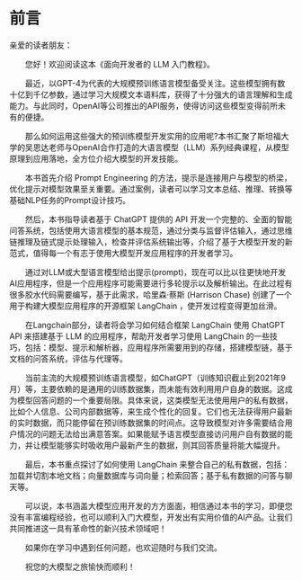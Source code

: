 # 前言

亲爱的读者朋友：

&emsp;&emsp;您好！欢迎阅读这本《面向开发者的 LLM 入门教程》。

&emsp;&emsp;最近，以GPT-4为代表的大规模预训练语言模型备受关注。这些模型拥有数十亿到千亿参数，通过学习大规模文本语料库，获得了十分强大的语言理解和生成能力。与此同时，OpenAI等公司推出的API服务，使得访问这些模型变得前所未有的便捷。

&emsp;&emsp;那么如何运用这些强大的预训练模型开发实用的应用呢?本书汇聚了斯坦福大学的吴恩达老师与OpenAI合作打造的大语言模型（LLM）系列经典课程，从模型原理到应用落地，全方位介绍大模型的开发技能。

&emsp;&emsp;本书首先介绍 Prompt Engineering 的方法，提示是连接用户与模型的桥梁，优化提示对模型效果至关重要。通过案例，读者可以学习文本总结、推理、转换等基础NLP任务的Prompt设计技巧。

&emsp;&emsp;然后，本书指导读者基于 ChatGPT 提供的 API 开发一个完整的、全面的智能问答系统，包括使用大语言模型的基本规范，通过分类与监督评估输入，通过思维链推理及链式提示处理输入，检查并评估系统输出等，介绍了基于大模型开发的新范式，值得每一个有志于使用大模型开发应用程序的开发者学习。

&emsp;&emsp;通过对LLM或大型语言模型给出提示(prompt)，现在可以比以往更快地开发AI应用程序，但是一个应用程序可能需要进行多轮提示以及解析输出。在此过程有很多胶水代码需要编写，基于此需求，哈里森·蔡斯 (Harrison Chase) 创建了一个用于构建大模型应用程序的开源框架 LangChain ，使开发过程变得更加丝滑。

&emsp;&emsp;在Langchain部分，读者将会学习如何结合框架 LangChain 使用 ChatGPT API 来搭建基于 LLM 的应用程序，帮助开发者学习使用 LangChain 的一些技巧，包括：模型、提示和解析器，应用程序所需要用到的存储，搭建模型链，基于文档的问答系统，评估与代理等。

&emsp;&emsp;当前主流的大规模预训练语言模型，如ChatGPT（训练知识截止到2021年9月）等，主要依赖的是通用的训练数据集，而未能有效利用用户自身的数据。这成为模型回答问题的一个重要局限。具体来说，这类模型无法使用用户的私有数据，比如个人信息、公司内部数据等，来生成个性化的回复。它们也无法获得用户最新的实时数据，而只能停留在预训练数据集的时间点。这导致模型对许多需要结合用户情况的问题无法给出满意答案。如果能赋予语言模型直接访问用户自有数据的能力，并让模型能够实时吸收用户最新产生的数据，则其回答质量将能大幅提升。

&emsp;&emsp;最后，本书重点探讨了如何使用 LangChain 来整合自己的私有数据，包括：加载并切割本地文档；向量数据库与词向量；检索回答；基于私有数据的问答与聊天等。

&emsp;&emsp;可以说，本书涵盖大模型应用开发的方方面面，相信通过本书的学习，即便您没有丰富编程经验，也可以顺利入门大模型，开发出有实用价值的AI产品。让我们共同推进这一具有革命性的新兴技术领域吧！

&emsp;&emsp;如果你在学习中遇到任何问题，也欢迎随时与我们交流。

&emsp;&emsp;祝您的大模型之旅愉快而顺利！